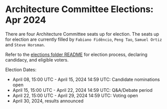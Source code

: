 # Architecture Committee Elections: Apr 2024

There are four Architecture Committee seats up for election. The seats up for
election are currently filled by `Fabiano Fidêncio`, `Peng Tao`, `Samuel Ortiz`
and `Steve Horsman`.

Refer to the [elections folder README](https://github.com/kata-containers/community/tree/main/elections)
for election process, declaring candidacy, and eligible voters.

Election Dates:

* April 08, 15:00 UTC - April 15, 2024 14:59 UTC: Candidate nominations open
* April 15, 15:00 UTC - April 22, 2024 14:59 UTC: Q&A/Debate period
* April 22, 15:00 UTC - April 29, 2024 14:59 UTC: Voting open
* April 30, 2024, results announced
